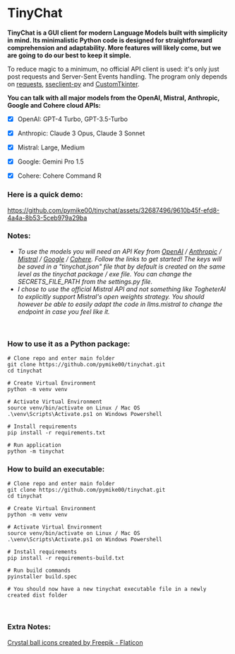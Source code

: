 # TinyChat

**TinyChat is a GUI client for modern Language Models built with simplicity in mind. Its minimalistic Python code is designed for straightforward comprehension and adaptability. More features will likely come, but we are going to do our best to keep it simple.**

To reduce magic to a minimum, no official API client is used: it's only just post requests and Server-Sent Events handling. The program only depends on [requests](https://requests.readthedocs.io/en/latest/), [sseclient-py](https://github.com/mpetazzoni/sseclient) and [CustomTkinter](https://github.com/TomSchimansky/CustomTkinter).

**You can talk with all major models from the OpenAI, Mistral, Anthropic, Google and Cohere cloud APIs:**
- [x] OpenAI: GPT-4 Turbo, GPT-3.5-Turbo
- [x] Anthropic: Claude 3 Opus, Claude 3 Sonnet
- [x] Mistral: Large, Medium
- [x] Google: Gemini Pro 1.5
- [x] Cohere: Cohere Command R


### Here is a quick demo:
https://github.com/pymike00/tinychat/assets/32687496/9610b45f-efd8-4a4a-8b53-5ceb979a29ba






### Notes:
- *To use the models you will need an API Key from [OpenAI](https://platform.openai.com/api-keys) / [Anthropic](https://console.anthropic.com/settings/keys) / [Mistral](https://console.mistral.ai/api-keys/) / [Google](https://makersuite.google.com/app/apikey) / [Cohere](https://dashboard.cohere.com/api-keys/). Follow the links to get started! The keys will be saved in a "tinychat.json" file that by default is created on the same level as the tinychat package / exe file. You can change the SECRETS_FILE_PATH from the settings.py file.*
- *I chose to use the official Mistral API and not something like TogheterAI to explicitly support Mistral's open weights strategy. You should however be able to easily adapt the code in llms.mistral to change the endpoint in case you feel like it.*

<br>

### How to use it as a Python package:


```
# Clone repo and enter main folder
git clone https://github.com/pymike00/tinychat.git
cd tinychat

# Create Virtual Environment
python -m venv venv

# Activate Virtual Environment
source venv/bin/activate on Linux / Mac OS
.\venv\Scripts\Activate.ps1 on Windows Powershell

# Install requirements
pip install -r requirements.txt

# Run application
python -m tinychat
```


### How to build an executable:


```
# Clone repo and enter main folder
git clone https://github.com/pymike00/tinychat.git
cd tinychat

# Create Virtual Environment
python -m venv venv

# Activate Virtual Environment
source venv/bin/activate on Linux / Mac OS
.\venv\Scripts\Activate.ps1 on Windows Powershell

# Install requirements
pip install -r requirements-build.txt

# Run build commands
pyinstaller build.spec

# You should now have a new tinychat executable file in a newly created dist folder
```
<br>

### Extra Notes:
[Crystal ball icons created by Freepik - Flaticon](https://www.flaticon.com/free-icons/crystal-ball)

